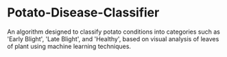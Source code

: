 # Potato-Disease-Classifier
An algorithm designed to classify potato conditions into categories such as 'Early Blight', 'Late Blight', and 'Healthy', based on visual analysis of leaves of plant using machine learning techniques.
